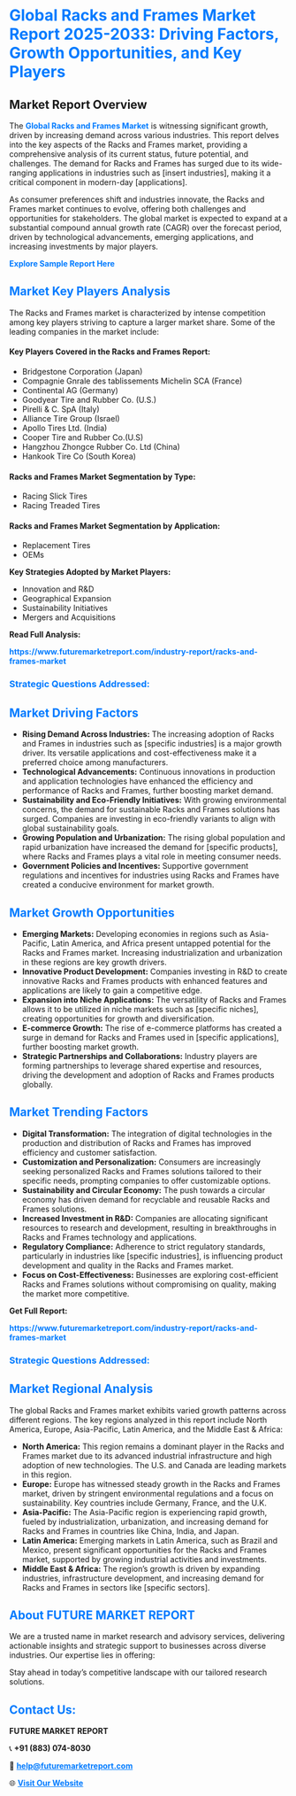 <h1 style="color: #007BFF;">Global Racks and Frames Market Report 2025-2033: Driving Factors, Growth Opportunities, and Key Players</h1>

<section id="overview">
<h2>Market Report Overview</h2>
<p>The <a href="https://www.futuremarketreport.com/industry-report/racks-and-frames-market" style="color: #007BFF; text-decoration: none;"><strong>Global Racks and Frames Market</strong></a> is witnessing significant growth, driven by increasing demand across various industries. This report delves into the key aspects of the Racks and Frames market, providing a comprehensive analysis of its current status, future potential, and challenges. The demand for Racks and Frames has surged due to its wide-ranging applications in industries such as [insert industries], making it a critical component in modern-day [applications].</p>
<p>As consumer preferences shift and industries innovate, the Racks and Frames market continues to evolve, offering both challenges and opportunities for stakeholders. The global market is expected to expand at a substantial compound annual growth rate (CAGR) over the forecast period, driven by technological advancements, emerging applications, and increasing investments by major players.</p>
</section>

<section id="overview">
<p><a href="https://www.futuremarketreport.com/request-sample/reportId=35464" style="color: #007BFF; text-decoration: none;"><strong>Explore Sample Report Here</strong></a></p>
</section>

<section id="key-players">
<h2 style="color: #007BFF;">Market Key Players Analysis</h2>
<p>The Racks and Frames market is characterized by intense competition among key players striving to capture a larger market share. Some of the leading companies in the market include:</p>
<h4>Key Players Covered in the Racks and Frames Report:</h4>
<ul><li>Bridgestone Corporation (Japan)</li><li>Compagnie Gnrale des tablissements Michelin SCA (France)</li><li>Continental AG (Germany)</li><li>Goodyear Tire and Rubber Co. (U.S.)</li><li>Pirelli &amp; C. SpA (Italy)</li><li>Alliance Tire Group (Israel)</li><li>Apollo Tires Ltd. (India)</li><li>Cooper Tire and Rubber Co.(U.S)</li><li>Hangzhou Zhongce Rubber Co. Ltd (China)</li><li>Hankook Tire Co (South Korea)</li></ul>
<h4>Racks and Frames Market Segmentation by Type:</h4>
<ul><li>Racing Slick Tires</li><li>Racing Treaded Tires</li></ul>

<h4>Racks and Frames Market Segmentation by Application:</h4>
<ul><li>Replacement Tires</li><li>OEMs</li></ul>
<p><strong>Key Strategies Adopted by Market Players:</strong></p>
<ul>
<li>Innovation and R&D</li>
<li>Geographical Expansion</li>
<li>Sustainability Initiatives</li>
<li>Mergers and Acquisitions</li>
</ul>
</section>

<section>
<p><strong>Read Full Analysis: </strong></p><a href="https://www.futuremarketreport.com/industry-report/racks-and-frames-market" style="color: #007BFF; text-decoration: none;"><strong>https://www.futuremarketreport.com/industry-report/racks-and-frames-market</strong></a>
<h3 style="color: #007BFF;">Strategic Questions Addressed:</h3>
</section>

<section id="driving-factors">
<h2 style="color: #007BFF;">Market Driving Factors</h2>
<ul>
<li><strong>Rising Demand Across Industries:</strong> The increasing adoption of Racks and Frames in industries such as [specific industries] is a major growth driver. Its versatile applications and cost-effectiveness make it a preferred choice among manufacturers.</li>
<li><strong>Technological Advancements:</strong> Continuous innovations in production and application technologies have enhanced the efficiency and performance of Racks and Frames, further boosting market demand.</li>
<li><strong>Sustainability and Eco-Friendly Initiatives:</strong> With growing environmental concerns, the demand for sustainable Racks and Frames solutions has surged. Companies are investing in eco-friendly variants to align with global sustainability goals.</li>
<li><strong>Growing Population and Urbanization:</strong> The rising global population and rapid urbanization have increased the demand for [specific products], where Racks and Frames plays a vital role in meeting consumer needs.</li>
<li><strong>Government Policies and Incentives:</strong> Supportive government regulations and incentives for industries using Racks and Frames have created a conducive environment for market growth.</li>
</ul>
</section>

<section id="growth-opportunities">
<h2 style="color: #007BFF;">Market Growth Opportunities</h2>
<ul>
<li><strong>Emerging Markets:</strong> Developing economies in regions such as Asia-Pacific, Latin America, and Africa present untapped potential for the Racks and Frames market. Increasing industrialization and urbanization in these regions are key growth drivers.</li>
<li><strong>Innovative Product Development:</strong> Companies investing in R&D to create innovative Racks and Frames products with enhanced features and applications are likely to gain a competitive edge.</li>
<li><strong>Expansion into Niche Applications:</strong> The versatility of Racks and Frames allows it to be utilized in niche markets such as [specific niches], creating opportunities for growth and diversification.</li>
<li><strong>E-commerce Growth:</strong> The rise of e-commerce platforms has created a surge in demand for Racks and Frames used in [specific applications], further boosting market growth.</li>
<li><strong>Strategic Partnerships and Collaborations:</strong> Industry players are forming partnerships to leverage shared expertise and resources, driving the development and adoption of Racks and Frames products globally.</li>
</ul>
</section>

<section id="trending-factors">
<h2 style="color: #007BFF;">Market Trending Factors</h2>
<ul>
<li><strong>Digital Transformation:</strong> The integration of digital technologies in the production and distribution of Racks and Frames has improved efficiency and customer satisfaction.</li>
<li><strong>Customization and Personalization:</strong> Consumers are increasingly seeking personalized Racks and Frames solutions tailored to their specific needs, prompting companies to offer customizable options.</li>
<li><strong>Sustainability and Circular Economy:</strong> The push towards a circular economy has driven demand for recyclable and reusable Racks and Frames solutions.</li>
<li><strong>Increased Investment in R&D:</strong> Companies are allocating significant resources to research and development, resulting in breakthroughs in Racks and Frames technology and applications.</li>
<li><strong>Regulatory Compliance:</strong> Adherence to strict regulatory standards, particularly in industries like [specific industries], is influencing product development and quality in the Racks and Frames market.</li>
<li><strong>Focus on Cost-Effectiveness:</strong> Businesses are exploring cost-efficient Racks and Frames solutions without compromising on quality, making the market more competitive.</li>
</ul>
</section>

<section>
<p><strong>Get Full Report: </strong></p><a href="https://www.futuremarketreport.com/industry-report/racks-and-frames-market" style="color: #007BFF; text-decoration: none;"><strong>https://www.futuremarketreport.com/industry-report/racks-and-frames-market</strong></a>
<h3 style="color: #007BFF;">Strategic Questions Addressed:</h3>
</section>


<section id="regional-analysis">
<h2 style="color: #007BFF;">Market Regional Analysis</h2>
<p>The global Racks and Frames market exhibits varied growth patterns across different regions. The key regions analyzed in this report include North America, Europe, Asia-Pacific, Latin America, and the Middle East & Africa:</p>
<ul>
<li><strong>North America:</strong> This region remains a dominant player in the Racks and Frames market due to its advanced industrial infrastructure and high adoption of new technologies. The U.S. and Canada are leading markets in this region.</li>
<li><strong>Europe:</strong> Europe has witnessed steady growth in the Racks and Frames market, driven by stringent environmental regulations and a focus on sustainability. Key countries include Germany, France, and the U.K.</li>
<li><strong>Asia-Pacific:</strong> The Asia-Pacific region is experiencing rapid growth, fueled by industrialization, urbanization, and increasing demand for Racks and Frames in countries like China, India, and Japan.</li>
<li><strong>Latin America:</strong> Emerging markets in Latin America, such as Brazil and Mexico, present significant opportunities for the Racks and Frames market, supported by growing industrial activities and investments.</li>
<li><strong>Middle East & Africa:</strong> The region’s growth is driven by expanding industries, infrastructure development, and increasing demand for Racks and Frames in sectors like [specific sectors].</li>
</ul>
</section>

<footer>
<h2 style="color: #007BFF;">About FUTURE MARKET REPORT</h2>
<p>We are a trusted name in market research and advisory services, delivering actionable insights and strategic support to businesses across diverse industries. Our expertise lies in offering:</p>

<p>Stay ahead in today’s competitive landscape with our tailored research solutions.</p>

<h2 style="color: #007BFF;">Contact Us:</h2>
<p><strong>FUTURE MARKET REPORT</strong></p>
<p>📞 <strong>+91 (883) 074-8030</strong></p>
<p>📧 <strong><a href="mailto:help@futuremarketreport.com" style="color: #007BFF;">help@futuremarketreport.com</a></strong></p>
<p>🌐 <strong><a href="https://www.futuremarketreport.com/" style="color: #007BFF;">Visit Our Website</a></strong></p>
</footer>